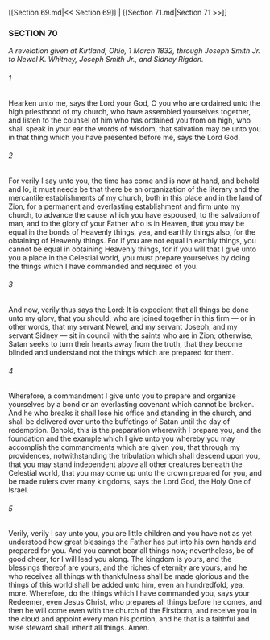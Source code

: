 [[Section 69.md|<< Section 69]]  |  [[Section 71.md|Section 71 >>]]

### SECTION 70

*A revelation given at Kirtland, Ohio, 1 March 1832, through Joseph Smith Jr. to Newel K. Whitney, Joseph Smith Jr., and Sidney Rigdon.*

###### 1
Hearken unto me, says the Lord your God, O you who are ordained unto the high priesthood of my church, who have assembled yourselves together, and listen to the counsel of him who has ordained you from on high, who shall speak in your ear the words of wisdom, that salvation may be unto you in that thing which you have presented before me, says the Lord God.

###### 2
For verily I say unto you, the time has come and is now at hand, and behold and lo, it must needs be that there be an organization of the literary and the mercantile establishments of my church, both in this place and in the land of Zion, for a permanent and everlasting establishment and firm unto my church, to advance the cause which you have espoused, to the salvation of man, and to the glory of your Father who is in Heaven, that you may be equal in the bonds of Heavenly things, yea, and earthly things also, for the obtaining of Heavenly things. For if you are not equal in earthly things, you cannot be equal in obtaining Heavenly things, for if you will that I give unto you a place in the Celestial world, you must prepare yourselves by doing the things which I have commanded and required of you.

###### 3
And now, verily thus says the Lord: It is expedient that all things be done unto my glory, that you should, who are joined together in this firm — or in other words, that my servant Newel, and my servant Joseph, and my servant Sidney — sit in council with the saints who are in Zion; otherwise, Satan seeks to turn their hearts away from the truth, that they become blinded and understand not the things which are prepared for them.

###### 4
Wherefore, a commandment I give unto you to prepare and organize yourselves by a bond or an everlasting covenant which cannot be broken. And he who breaks it shall lose his office and standing in the church, and shall be delivered over unto the buffetings of Satan until the day of redemption. Behold, this is the preparation wherewith I prepare you, and the foundation and the example which I give unto you whereby you may accomplish the commandments which are given you, that through my providences, notwithstanding the tribulation which shall descend upon you, that you may stand independent above all other creatures beneath the Celestial world, that you may come up unto the crown prepared for you, and be made rulers over many kingdoms, says the Lord God, the Holy One of Israel.

###### 5
Verily, verily I say unto you, you are little children and you have not as yet understood how great blessings the Father has put into his own hands and prepared for you. And you cannot bear all things now; nevertheless, be of good cheer, for I will lead you along. The kingdom is yours, and the blessings thereof are yours, and the riches of eternity are yours, and he who receives all things with thankfulness shall be made glorious and the things of this world shall be added unto him, even an hundredfold, yea, more. Wherefore, do the things which I have commanded you, says your Redeemer, even Jesus Christ, who prepares all things before he comes, and then he will come even with the church of the Firstborn, and receive you in the cloud and appoint every man his portion, and he that is a faithful and wise steward shall inherit all things. Amen.
